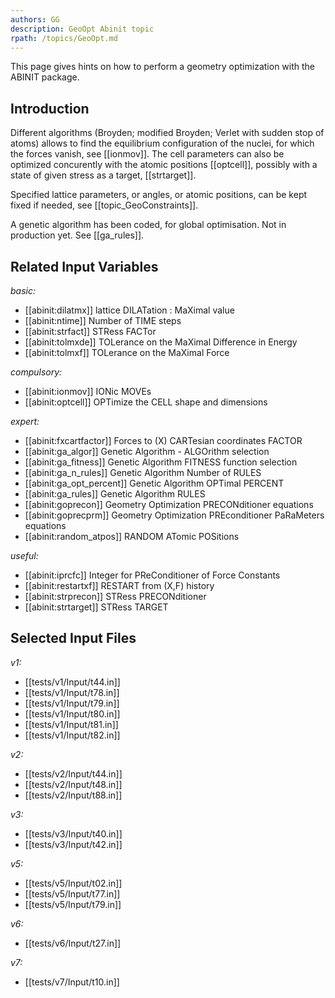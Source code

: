 ```yaml
---
authors: GG
description: GeoOpt Abinit topic
rpath: /topics/GeoOpt.md
---
```

<!--
This file is automatically generated by mksite.py. All changes will be lost.
Change the input yaml files or the python code
-->

This page gives hints on how to perform a geometry optimization with the ABINIT package.

## Introduction

Different algorithms (Broyden; modified Broyden; Verlet with sudden stop of
atoms) allows to find the equilibrium configuration of the nuclei, for which
the forces vanish, see [[ionmov]]. The cell parameters can also be optimized
concurently with the atomic positions [[optcell]], possibly with a state of
given stress as a target, [[strtarget]].

Specified lattice parameters, or angles, or atomic positions, can be kept
fixed if needed, see [[topic_GeoConstraints]].

A genetic algorithm has been coded, for global optimisation. Not in production
yet. See [[ga_rules]].



## Related Input Variables

*basic:*

- [[abinit:dilatmx]]  lattice DILATation : MaXimal value
- [[abinit:ntime]]  Number of TIME steps
- [[abinit:strfact]]  STRess FACTor
- [[abinit:tolmxde]]  TOLerance on the MaXimal Difference in Energy
- [[abinit:tolmxf]]  TOLerance on the MaXimal Force
 
*compulsory:*

- [[abinit:ionmov]]  IONic MOVEs
- [[abinit:optcell]]  OPTimize the CELL shape and dimensions
 
*expert:*

- [[abinit:fxcartfactor]]  Forces to (X) CARTesian coordinates FACTOR
- [[abinit:ga_algor]]  Genetic Algorithm - ALGOrithm selection
- [[abinit:ga_fitness]]  Genetic Algorithm FITNESS function selection
- [[abinit:ga_n_rules]]  Genetic Algorithm Number of RULES
- [[abinit:ga_opt_percent]]  Genetic Algorithm OPTimal PERCENT
- [[abinit:ga_rules]]  Genetic Algorithm RULES
- [[abinit:goprecon]]  Geometry Optimization PRECONditioner equations
- [[abinit:goprecprm]]  Geometry Optimization PREconditioner PaRaMeters equations
- [[abinit:random_atpos]]  RANDOM ATomic POSitions
 
*useful:*

- [[abinit:iprcfc]]  Integer for PReConditioner of Force Constants
- [[abinit:restartxf]]  RESTART from (X,F) history
- [[abinit:strprecon]]  STRess PRECONditioner
- [[abinit:strtarget]]  STRess TARGET
 

## Selected Input Files

*v1:*

- [[tests/v1/Input/t44.in]]
- [[tests/v1/Input/t78.in]]
- [[tests/v1/Input/t79.in]]
- [[tests/v1/Input/t80.in]]
- [[tests/v1/Input/t81.in]]
- [[tests/v1/Input/t82.in]]
 
*v2:*

- [[tests/v2/Input/t44.in]]
- [[tests/v2/Input/t48.in]]
- [[tests/v2/Input/t88.in]]
 
*v3:*

- [[tests/v3/Input/t40.in]]
- [[tests/v3/Input/t42.in]]
 
*v5:*

- [[tests/v5/Input/t02.in]]
- [[tests/v5/Input/t77.in]]
- [[tests/v5/Input/t79.in]]
 
*v6:*

- [[tests/v6/Input/t27.in]]
 
*v7:*

- [[tests/v7/Input/t10.in]]
 

